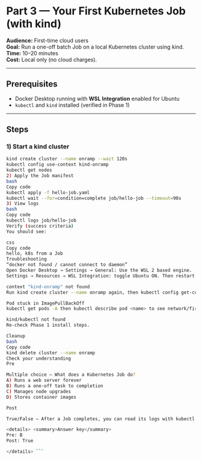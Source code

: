 # Part 3 — Your First Kubernetes Job (with kind)

**Audience:** First-time cloud users  
**Goal:** Run a one-off batch Job on a local Kubernetes cluster using kind.  
**Time:** 10–20 minutes  
**Cost:** Local only (no cloud charges).

---

## Prerequisites
- Docker Desktop running with **WSL Integration** enabled for Ubuntu
- `kubectl` and `kind` installed (verified in Phase 1)

---

## Steps

### 1) Start a kind cluster
```bash
kind create cluster --name onramp --wait 120s
kubectl config use-context kind-onramp
kubectl get nodes
2) Apply the Job manifest
bash
Copy code
kubectl apply -f hello-job.yaml
kubectl wait --for=condition=complete job/hello-job --timeout=90s
3) View logs
bash
Copy code
kubectl logs job/hello-job
Verify (success criteria)
You should see:

css
Copy code
hello, k8s from a Job
Troubleshooting
“docker not found / cannot connect to daemon”
Open Docker Desktop → Settings → General: Use the WSL 2 based engine.
Settings → Resources → WSL Integration: toggle Ubuntu ON. Then restart Docker Desktop.

context "kind-onramp" not found
Run kind create cluster --name onramp again, then kubectl config get-contexts and kubectl config use-context kind-onramp.

Pod stuck in ImagePullBackOff
kubectl get pods -A then kubectl describe pod <name> to see network/firewall issues.

kind/kubectl not found
Re-check Phase 1 install steps.

Cleanup
bash
Copy code
kind delete cluster --name onramp
Check your understanding
Pre

Multiple choice — What does a Kubernetes Job do?
A) Runs a web server forever
B) Runs a one-off task to completion
C) Manages node upgrades
D) Stores container images

Post

True/False — After a Job completes, you can read its logs with kubectl logs job/<name>.

<details> <summary>Answer key</summary>
Pre: B
Post: True

</details> ```